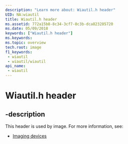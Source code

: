 ```yaml
---
description: "Learn more about: Wiautil.h header"
UID: NA:wiautil
title: Wiautil.h header
ms.assetid: 772a15b8-8c34-3cf7-8c3b-dca823285720
ms.date: 05/09/2018
keywords: ["Wiautil.h header"]
ms.keywords: 
ms.topic: overview
tech.root: image
f1_keywords:
 - wiautil
 - wiautil/wiautil
api_name:
 - wiautil
---
```


# Wiautil.h header


## -description

This header is used by image. For more information, see:

- [Imaging devices](../_image/index.md)

